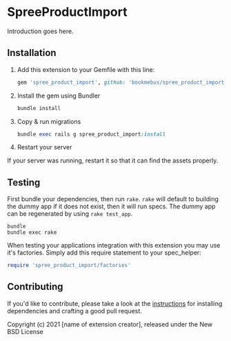 # SpreeProductImport

Introduction goes here.

## Installation

1. Add this extension to your Gemfile with this line:

    ```ruby
    gem 'spree_product_import', github: 'bookmebus/spree_product_import'
    ```

2. Install the gem using Bundler

    ```ruby
    bundle install
    ```

3. Copy & run migrations

    ```ruby
    bundle exec rails g spree_product_import:install
    ```

4. Restart your server

  If your server was running, restart it so that it can find the assets properly.

## Testing

First bundle your dependencies, then run `rake`. `rake` will default to building the dummy app if it does not exist, then it will run specs. The dummy app can be regenerated by using `rake test_app`.

```shell
bundle
bundle exec rake
```

When testing your applications integration with this extension you may use it's factories.
Simply add this require statement to your spec_helper:

```ruby
require 'spree_product_import/factories'
```

## Contributing

If you'd like to contribute, please take a look at the
[instructions](CONTRIBUTING.md) for installing dependencies and crafting a good
pull request.

Copyright (c) 2021 [name of extension creator], released under the New BSD License
